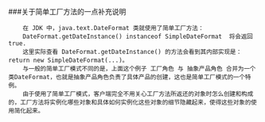 ###关于简单工厂方法的一点补充说明

        在 JDK 中，java.text.DateFormat 类就使用了简单工厂方法：
        DateFormat.getDateInstance() instanceof SimpleDateFormat  将会返回 true.
		这里实际查看 DateFormat.getDateInstance() 的方法会看到其内部实现是：return new SimpleDateFormat(...)。
		与一般的简单工厂模式不同的是，上面这个例子 工厂角色 与 抽象产品角色 合并为一个类DateFormat，也就是抽象产品角色负责了具体产品的创建，这也是简单工厂模式的一个特例。
		由于使用了简单工厂模式，客户端完全不用关心工厂方法所返还的对象时怎么创建和构成的，工厂方法将实例化哪些对象和具体如何实例化这些对象的细节隐藏起来，使得这些对象的使用简化起来。
